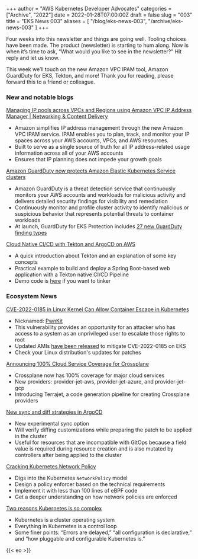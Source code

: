 +++
author = "AWS Kubernetes Developer Advocates"
categories = ["Archive", "2022"]
date = 2022-01-28T07:00:00Z
draft = false
slug = "003"
title = "EKS News 003"
aliases = [
    "/blog/eks-news-003",
    "/archive/eks-news-003"
]
+++

Four weeks into this newsletter and things are going well. Tooling choices have been made. The product (newsletter) is starting to hum along. Now is when it’s time to ask, “What would you like to see in the newsletter?” Hit reply and let us know.

This week we’ll touch on the new Amazon VPC IPAM tool, Amazon GuardDuty for EKS, Tekton, and more! Thank you for reading, please forward this to a friend or colleague.

### New and notable blogs

[Managing IP pools across VPCs and Regions using Amazon VPC IP Address Manager | Networking & Content Delivery](https://aws.amazon.com/blogs/networking-and-content-delivery/managing-ip-pools-across-vpcs-and-regions-using-amazon-vpc-ip-address-manager/)

* Amazon simplifies IP address management through the new Amazon VPC IPAM service. IPAM enables you to plan, track, and monitor your IP spaces across your AWS accounts, VPCs, and AWS resources.
* Built to serve as a single source of truth for all IP address-related usage information across all of your AWS accounts
* Ensures that IP planning does not impede your growth goals

[Amazon GuardDuty now protects Amazon Elastic Kubernetes Service clusters](https://aws.amazon.com/about-aws/whats-new/2022/01/amazon-guardduty-elastic-kubernetes-service-clusters/)

* Amazon GuardDuty is a threat detection service that continuously monitors your AWS accounts and workloads for malicious activity and delivers detailed security findings for visibility and remediation
* Continuously monitor and profile cluster activity to identify malicious or suspicious behavior that represents potential threats to container workloads
* At launch, GuardDuty for EKS Protection includes [27 new GuardDuty finding types](https://docs.aws.amazon.com/guardduty/latest/ug/guardduty_finding-types-kubernetes.html)

[Cloud Native CI/CD with Tekton and ArgoCD on AWS](https://aws.amazon.com/blogs/containers/cloud-native-ci-cd-with-tekton-and-argocd-on-aws/)

* A quick introduction about Tekton and an explanation of some key concepts
* Practical example to build and deploy a Spring Boot-based web application with a Tekton native CI/CD Pipeline
* Demo code is [here](https://github.com/aws-samples/aws-pipeline-demo-with-tekton) if you want to tinker

### Ecosystem News

[CVE-2022-0185 in Linux Kernel Can Allow Container Escape in Kubernetes](https://blog.aquasec.com/cve-2022-0185-linux-kernel-container-escape-in-kubernetes)

* Nicknamed: [PwnKit](https://blog.qualys.com/vulnerabilities-threat-research/2022/01/25/pwnkit-local-privilege-escalation-vulnerability-discovered-in-polkits-pkexec-cve-2021-4034)
* This vulnerability provides an opportunity for an attacker who has access to a system as an unprivileged user to escalate those rights to root
* Updated AMIs [have been released](https://github.com/awslabs/amazon-eks-ami/releases/tag/v20220123) to mitigate CVE-2022-0185 on EKS
* Check your Linux distribution's updates for patches

[Announcing 100% Cloud Service Coverage for Crossplane](https://blog.upbound.io/cloud-service-coverage/)

* Crossplane now has 100% coverage for major cloud services
* New providers: provider-jet-aws, provider-jet-azure, and provider-jet-gcp
* Introducing Terrajet, a code generation pipeline for creating Crossplane providers

[New sync and diff strategies in ArgoCD](https://blog.argoproj.io/new-sync-and-diff-strategies-in-argocd-44195d3f8b8c)

* New experimental sync option
* Will verify diffing customizations while preparing the patch to be applied in the cluster
* Useful for resources that are incompatible with GitOps because a field value is required during resource creation and is also mutated by controllers after being applied to the cluster

[Cracking Kubernetes Network Policy](https://arthurchiao.art/blog/cracking-k8s-network-policy/)

* Digs into the Kubernetes `NetworkPolicy` model
* Design a policy enforcer based on the technical requirements
* Implement it with less than 100 lines of eBPF code
* Get a deeper understanding on how network policies are enforced

[Two reasons Kubernetes is so complex](https://buttondown.email/nelhage/archive/two-reasons-kubernetes-is-so-complex/)

* Kubernetes is a cluster operating system
* Everything in Kubernetes is a control loop
* Some finer points: “Errors are delayed,” “all configuration is declarative,” and “how pluggable and configurable Kubernetes is.”

{{< eo >}}
